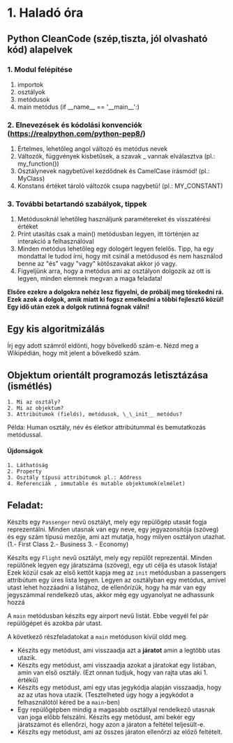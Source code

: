 # 1. Haladó óra

## Python CleanCode (szép,tiszta, jól olvasható kód) alapelvek

### 1. Modul felépítése

1. importok
2. osztályok
3. metódusok
4. main metódus (if \_\_name__ == '\_\_main__':)

### 2. Elnevezések és kódolási konvenciók (https://realpython.com/python-pep8/)

1. Értelmes, lehetőleg angol változó és metódus nevek
2. Változók, függvények kisbetűsek, a szavak _ vannak elválasztva (pl.: my_function())
3. Osztálynevek nagybetűvel kezdődnek és CamelCase írásmód! (pl.: MyClass)
4. Konstans értéket tároló változók csupa nagybetű! (pl.: MY_CONSTANT)

### 3. További betartandó szabályok, tippek

1. Metódusoknál lehetőleg használjunk paramétereket és visszatérési értéket
2. Print utasítás csak a main() metódusban legyen, itt történjen az interakció a felhasználóval
3. Minden metódus lehetőleg egy dologért legyen felelős. Tipp, ha egy mondattal le tudod írni, hogy mit csinál a
   metódusod és nem használod benne az "és" vagy "vagy" kötőszavakat akkor jó vagy.
4. Figyeljünk arra, hogy a metódus ami az osztályon dolgozik az ott is legyen, minden elemnek megvan a maga feladata!

__Elsőre ezekre a dolgokra nehéz lesz figyelni, de próbálj meg törekedni rá. Ezek azok a dolgok, amik miatt ki fogsz
emelkedni a többi fejlesztő közül! Egy idő után ezek a dolgok rutinná fognak válni!__

## Egy kis algoritmizálás
Írj egy adott számról eldönti, hogy bővelkedő szám-e. Nézd meg a Wikipédián, hogy mit jelent a bővelkedő szám. 

## Objektum orientált programozás letisztázása (ismétlés)

    1. Mi az osztály?
    2. Mi az objektum?
    3. Attribútumok (fields), metódusok, \_\_init__ metódus?

Példa: Human osztály, név és életkor attribútummal és bemutatkozás metódussal.

#### Újdonságok

    1. Láthatóság
    2. Property
    3. Osztály típusú attribútumok pl.: Address
    4. Referenciák , immutable és mutable objektumok(elmélet)

## Feladat:

Készíts egy `Passenger` nevű osztályt, mely egy repülőgép utasát fogja reprezentálni. Minden utasnak van egy neve, egy
jegyazonsítója (szöveg) és egy szám típusú mezője, ami azt mutatja, hogy milyen osztályon utazhat. (1.- First Class 2.-
Business 3. - Economy)
<br>

Készíts egy `Flight` nevű osztályt, mely egy repülőt reprezentál. Minden repülőnek legyen egy járatszáma (szöveg), egy
uti célja és utasok listája! Ezek közül csak az első kettőt kapja meg az `init` metódusban a passengers attribútum egy
üres lista legyen. Legyen az osztályban egy metódus, amivel utast lehet hozzáadni a listához, de ellenőrízük, hogy ha már van egy jegyszámmal rendelkező utas, akkor még egy ugyanolyat ne adhassunk hozzá <br>


A `main` metódusban készíts egy airport nevű listát. Ebbe vegyél fel pár repülőgépet és azokba pár utast.

A következő részfeladatokat a `main` metóduson kívül oldd meg.<br>
* Készíts egy metódust, ami visszaadja azt a __járatot__ amin a legtöbb utas utazik. 
* Készíts egy metódust, ami visszaadja azokat a járatokat egy listában, amin van első osztály. (Ezt onnan tudjuk, hogy van rajta utas aki 1. értékű)
* Készíts egy metódust, ami egy utas jegykódja alapján visszaadja, hogy az az utas hova utazik. (Tesztelheted úgy hogy a jegykódot a felhasználótól kéred be a `main`-ben)
* Egy repülőgépben mindig a magasabb osztállyal rendelkező utasnak van joga előbb felszálni. Készíts egy metódust, ami bekér egy járatszámot és ellenőrzi, hogy azon a járaton a feltétel teljesült-e.
* Készíts egy metódust, ami az összes járaton ellenőrzi az előző feltételt. 